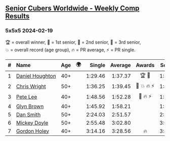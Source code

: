<style>table {white-space: nowrap;}</style>
<link rel="stylesheet" type="text/css" href="/scw-comp/css/flags.css" />

## [Senior Cubers Worldwide - Weekly Comp Results](/scw-comp/results/)
### 5x5x5 2024-02-19

<span style="white-space: nowrap;">🏆 = overall winner</span>, <span style="white-space: nowrap;">🥇 = 1st senior</span>, <span style="white-space: nowrap;">🥈 = 2nd senior</span>, <span style="white-space: nowrap;">🥉 = 3rd senior</span>, <span style="white-space: nowrap;">💥 = overall record (age group)</span>, <span style="white-space: nowrap;">🔥 = PR average</span>, <span style="white-space: nowrap;">⚡ = PR single</span>.

| # | Name | Age | 🌍 | Single | Average | Awards | Solve 1 | Solve 2 | Solve 3 | Solve 4 | Solve 5 | Video |
| :--: | :-- | :--: | :--: | --: | --: | :--: | --: | --: | --: | --: | --: | :-- |
| 1 | [Daniel Houghton](../../persons/daniel_houghton/555.md) | 40+ | <i class="flag flag-CH" /> | 1:29.46 | 1:37.37 | 🏆 🥇 | 1:35.83 | 1:45.29 | 1:50.51 | 1:30.98 | 1:29.46 | [Desktop](https://www.facebook.com/events/402593568902224/permalink/414356197725961) / [Mobile](https://m.facebook.com/events/402593568902224?view=permalink&id=414356197725961) |
| 2 | [Chris Wright](../../persons/chris_wright/555.md) | 50+ | <i class="flag flag-GB" /> | 1:36.25 | 1:39.45 | 🥈 💥 🔥 ⚡ | 1:47.31 | 1:37.26 | 1:39.45 | 1:41.65 | 1:36.25 | [Desktop](https://www.facebook.com/events/937364477878870/permalink/939286744353310) / [Mobile](https://m.facebook.com/events/937364477878870?view=permalink&id=939286744353310) |
| 3 | [Pete Lee](../../persons/pete_lee/555.md) | 40+ | <i class="flag flag-GB" /> | 1:48.56 | 1:52.28 | 🥉 🔥 ⚡ | 1:52.78 | 1:48.56 | 1:54.65 | 2:21.80 | 1:49.41 | [Desktop](https://www.facebook.com/events/937364477878870/permalink/944349183847066) / [Mobile](https://m.facebook.com/events/937364477878870?view=permalink&id=944349183847066) |
| 4 | [Glyn Brown](../../persons/glyn_brown/555.md) | 40+ | <i class="flag flag-GB" /> | 1:45.92 | 1:58.21 |  | 1:54.90 | 2:09.32 | 2:00.85 | 1:58.89 | 1:45.92 | [Desktop](https://www.facebook.com/events/937364477878870/permalink/940445364237448) / [Mobile](https://m.facebook.com/events/937364477878870?view=permalink&id=940445364237448) |
| 5 | [Dan Smith](../../persons/dan_smith/555.md) | 50+ | <i class="flag flag-US" /> | 2:24.03 | 2:51.57 |  | 2:24.03 | 2:46.73 | 2:54.18 | 2:53.79 | 3:12.40 | [Desktop](https://www.facebook.com/events/937364477878870/permalink/942484604033524) / [Mobile](https://m.facebook.com/events/937364477878870?view=permalink&id=942484604033524) |
| 6 | [Mickey Doyle](../../persons/mickey_doyle/555.md) | 50+ | <i class="flag flag-US" /> | 2:55.48 | 3:02.80 |  | 3:00.86 | 2:55.48 | 3:12.05 | DNS | DNS | [Desktop](https://www.facebook.com/events/937364477878870/permalink/944126653869319) / [Mobile](https://m.facebook.com/events/937364477878870?view=permalink&id=944126653869319) |
| 7 | [Gordon Holey](../../persons/gordon_holey/555.md) | 40+ | <i class="flag flag-US" /> | 3:14.16 | 3:28.56 | 🔥 | 3:48.28 | 3:14.16 | 3:23.24 | DNS | DNS | [Desktop](https://www.facebook.com/766997877/videos/1804880646693804) / [Mobile](https://m.facebook.com/766997877/videos/1804880646693804) |

<!-- Global site tag (gtag.js) - Google Analytics -->
<script async src="https://www.googletagmanager.com/gtag/js?id=UA-86348435-3"></script>
<script>window.dataLayer = window.dataLayer || []; function gtag() {dataLayer.push(arguments);} gtag('js', new Date()); gtag('config', 'UA-86348435-3');</script>
